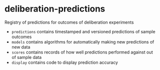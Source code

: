# deliberation-predictions

Registry of predictions for outcomes of deliberation experiments

- `predictions` contains timestamped and versioned predictions of sample outcomes
- `models` contains algorithms for automatically making new predictions of new data
- `scores` contains records of how well predictions performed against out of sample data
- `display` contains code to display prediction accuracy
